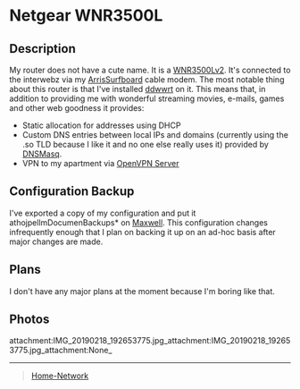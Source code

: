 

Netgear WNR3500L
================

Description
-----------

My router does not have a cute name. It is a [WNR3500Lv2](http/smile.amazon.cproduB002RYYZref=oh_aui_search_asin_title?ie=UTF8&psc=1). It's connected to the interwebz via my [ArrisSurfboard](ArrisSurfboard) cable modem. The most notable thing about this router is that I've installed [ddwwrt](http/wiki.dd-wrt.cwiindex.pNetgear_WNR3500L) on it. This means that, in addition to providing me with wonderful streaming movies, e-mails, games and other web goodness it provides:

-   Static allocation for addresses using DHCP
-   Custom DNS entries between local IPs and domains (currently using the .so TLD because I like it and no one else really uses it) provided by [DNSMasq](htt/www.thekelleys.org.dnsmadoc.html).
-   VPN to my apartment via [OpenVPN Server](http/openvpn.n)

Configuration Backup
--------------------

I've exported a copy of my configuration and put it athojpellmDocumenBackups* on [Maxwell](Maxwell). This configuration changes infrequently enough that I plan on backing it up on an ad-hoc basis after major changes are made.

Plans
-----

I don't have any major plans at the moment because I'm boring like that.

Photos
------

attachment:IMG\_20190218\_192653775.jpg\_attachment:IMG\_20190218\_192653775.jpg\_attachment:None\_

* * * * *

> [Home-Network](Home-Network)
